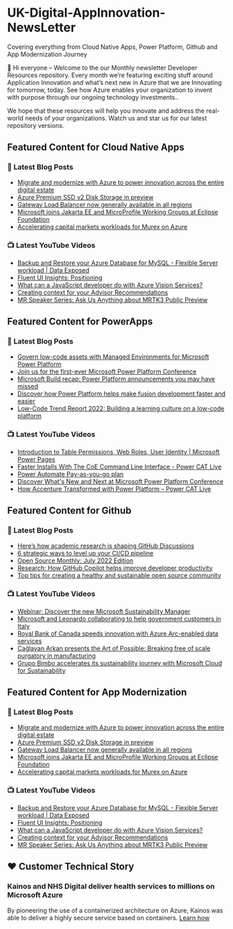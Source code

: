 # UK-Digital-AppInnovation-NewsLetter

Covering everything from Cloud Native Apps, Power Platform, Github and App Modernization Journey

👋 Hi everyone – Welcome to the our Monthly newsletter Developer Resources repository. Every month we’re featuring exciting stuff around Application Innovation and what’s next new in Azure that we are Innovating for tomorrow, today. See how Azure enables your organization to invent with purpose through our ongoing technology investments..


We hope that these resources will help you innovate and address the real-world needs of your organizations. Watch us and star us for our latest repository versions.

## Featured Content for Cloud Native Apps


### 📝 Latest Blog Posts

    
<!-- BLOGCNA:START -->
- [Migrate and modernize with Azure to power innovation across the entire digital estate](https://azure.microsoft.com/blog/migrate-and-modernize-with-azure-to-power-innovation-across-the-entire-digital-estate/)
- [Azure Premium SSD v2 Disk Storage in preview](https://azure.microsoft.com/blog/azure-premium-ssd-v2-disk-storage-in-preview/)
- [Gateway Load Balancer now generally available in all regions](https://azure.microsoft.com/blog/gateway-load-balancer-now-generally-available-in-all-regions/)
- [Microsoft joins Jakarta EE and MicroProfile Working Groups at Eclipse Foundation](https://azure.microsoft.com/blog/microsoft-joins-jakarta-ee-and-microprofile-working-groups-at-eclipse-foundation/)
- [Accelerating capital markets workloads for Murex on Azure](https://azure.microsoft.com/blog/accelerating-capital-markets-workloads-for-murex-on-azure/)
<!-- BLOGCNA:END -->

### 📺 Latest YouTube Videos

 
<!-- YOUTUBECNA:START -->
- [Backup and Restore your Azure Database for MySQL - Flexible Server workload | Data Exposed](https://www.youtube.com/watch?v=Deo4qIlXZkw)
- [Fluent UI Insights: Positioning](https://www.youtube.com/watch?v=yhzAn4A1gbk)
- [What can a JavaScript developer do with Azure Vision Services?](https://www.youtube.com/watch?v=jgGFdXed190)
- [Creating context for your Advisor Recommendations](https://www.youtube.com/watch?v=oPBQ19gmcJ4)
- [MR Speaker Series: Ask Us Anything about MRTK3 Public Preview](https://www.youtube.com/watch?v=dlwDkOfM-ps)
<!-- YOUTUBECNA:END -->

##  Featured Content for PowerApps
### 📝 Latest Blog Posts
<!-- BLOGPOWER:START -->
- [Govern low-code assets with Managed Environments for Microsoft Power Platform](https://cloudblogs.microsoft.com/powerplatform/2022/07/12/govern-low-code-assets-with-managed-environments-for-microsoft-power-platform/)
- [Join us for the first-ever Microsoft Power Platform Conference](https://cloudblogs.microsoft.com/powerplatform/2022/07/12/join-us-for-the-first-ever-microsoft-power-platform-conference/)
- [Microsoft Build recap: Power Platform announcements you may have missed](https://cloudblogs.microsoft.com/powerplatform/2022/05/31/microsoft-build-recap-power-platform-announcements-you-may-have-missed/)
- [Discover how Power Platform helps make fusion development faster and easier](https://cloudblogs.microsoft.com/powerplatform/2022/05/25/discover-how-power-platform-helps-make-fusion-development-faster-and-easier/)
- [Low-Code Trend Report 2022: Building a learning culture on a low-code platform](https://cloudblogs.microsoft.com/powerplatform/2022/05/24/low-code-trend-report-2022-building-a-learning-culture-on-a-low-code-platform/)
<!-- BLOGPOWER:END -->
 ### 📺 Latest YouTube Videos
    
<!-- YOUTUBEPOWER:START -->
- [Introduction to Table Permissions, Web Roles, User Identity | Microsoft Power Pages](https://www.youtube.com/watch?v=AhHe-yRdU_I)
- [Faster Installs With The CoE Command Line Interface - Power CAT Live](https://www.youtube.com/watch?v=UD-ueP1NvLk)
- [Power Automate Pay-as-you-go plan](https://www.youtube.com/watch?v=mu8lv_lK0KI)
- [Discover What&#39;s New and Next at Microsoft Power Platform Conference](https://www.youtube.com/watch?v=UUUtJMUfRjk)
- [How Accenture Transformed with Power Platform – Power CAT Live](https://www.youtube.com/watch?v=SbtAoJywjM4)
<!-- YOUTUBEPOWER:END -->

##  Featured Content for Github
### 📝 Latest Blog Posts
<!-- BLOGGITHUB:START -->
- [Here’s how academic research is shaping GitHub Discussions](https://github.blog/2022-07-20-heres-how-academic-research-is-shaping-github-discussions/)
- [6 strategic ways to level up your CI/CD pipeline](https://github.blog/2022-07-19-6-strategic-ways-to-level-up-your-ci-cd-pipeline/)
- [Open Source Monthly: July 2022 Edition](https://github.blog/2022-07-18-open-source-monthly-july-2022-edition/)
- [Research: How GitHub Copilot helps improve developer productivity](https://github.blog/2022-07-14-research-how-github-copilot-helps-improve-developer-productivity/)
- [Top tips for creating a healthy and sustainable open source community](https://github.blog/2022-07-07-healthy-and-sustainable-communities/)
<!-- BLOGGITHUB:END -->
### 📺 Latest YouTube Videos
<!-- YOUTUBEGITHUB:START -->
- [Webinar: Discover the new Microsoft Sustainability Manager](https://www.youtube.com/watch?v=az1Zkv6fFMc)
- [Microsoft and Leonardo collaborating to help government customers in Italy](https://www.youtube.com/watch?v=FPigM91F4vU)
- [Royal Bank of Canada speeds innovation with Azure Arc-enabled data services](https://www.youtube.com/watch?v=lYvzrMgdReI)
- [Çağlayan Arkan presents the Art of Possible: Breaking free of scale purgatory in manufacturing](https://www.youtube.com/watch?v=ae4MnQKviHE)
- [Grupo Bimbo accelerates its sustainability journey with Microsoft Cloud for Sustainability](https://www.youtube.com/watch?v=DEXuXW2OaFc)
<!-- YOUTUBEGITHUB:END -->
##  Featured Content for App Modernization
### 📝 Latest Blog Posts
<!-- BLOGAPPMOD:START -->
- [Migrate and modernize with Azure to power innovation across the entire digital estate](https://azure.microsoft.com/blog/migrate-and-modernize-with-azure-to-power-innovation-across-the-entire-digital-estate/)
- [Azure Premium SSD v2 Disk Storage in preview](https://azure.microsoft.com/blog/azure-premium-ssd-v2-disk-storage-in-preview/)
- [Gateway Load Balancer now generally available in all regions](https://azure.microsoft.com/blog/gateway-load-balancer-now-generally-available-in-all-regions/)
- [Microsoft joins Jakarta EE and MicroProfile Working Groups at Eclipse Foundation](https://azure.microsoft.com/blog/microsoft-joins-jakarta-ee-and-microprofile-working-groups-at-eclipse-foundation/)
- [Accelerating capital markets workloads for Murex on Azure](https://azure.microsoft.com/blog/accelerating-capital-markets-workloads-for-murex-on-azure/)
<!-- BLOGAPPMOD:END -->
### 📺 Latest YouTube Videos
<!-- YOUTUBEAPPMOD:START -->
- [Backup and Restore your Azure Database for MySQL - Flexible Server workload | Data Exposed](https://www.youtube.com/watch?v=Deo4qIlXZkw)
- [Fluent UI Insights: Positioning](https://www.youtube.com/watch?v=yhzAn4A1gbk)
- [What can a JavaScript developer do with Azure Vision Services?](https://www.youtube.com/watch?v=jgGFdXed190)
- [Creating context for your Advisor Recommendations](https://www.youtube.com/watch?v=oPBQ19gmcJ4)
- [MR Speaker Series: Ask Us Anything about MRTK3 Public Preview](https://www.youtube.com/watch?v=dlwDkOfM-ps)
<!-- YOUTUBEAPPMOD:END -->


## ♥️ Customer Technical Story 

### Kainos and NHS Digital deliver health services to millions on Microsoft Azure

By pioneering the use of a containerized architecture on Azure, Kainos was able to deliver a highly secure service based on containers. [Learn how](https://customers.microsoft.com/en-us/story/1368348549535774520-kainos-and-nhs-digital-deliver-health-services-to-millions-on-microsoft-azure)

